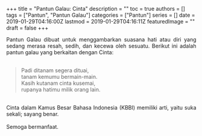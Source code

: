 +++
title = "Pantun Galau: Cinta"
description = ""
toc = true
authors = []
tags = ["Pantun", "Pantun Galau"]
categories = ["Pantun"]
series = []
date = 2019-01-29T04:16:00Z
lastmod = 2019-01-29T04:16:11Z
featuredImage = ""
draft = false
+++

<div style="text-align: justify;">Pantun Galau dibuat untuk menggambarkan suasana hati atau diri yang sedang merasa resah, sedih, dan kecewa oleh sesuatu. Berikut ini adalah pantun galau yang berkaitan dengan Cinta:<br /><br />
<blockquote class="tr_bq">Padi ditanam segera dituai,<br />tanam kemumu bermain-main.<br />Kasih kutanam cinta kusemai,<br />rupanya hatimu milik orang lain.</blockquote><br />
Cinta dalam Kamus Besar Bahasa Indonesia (KBBI) memiliki arti, yaitu suka sekali; sayang benar.<br /><br />
Semoga bermanfaat.</div>
